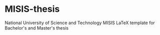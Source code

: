 # MISIS-thesis
National University of Science and Technology MISIS LaTeX template for Bachelor's and Master's thesis
